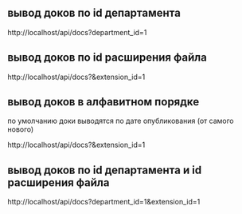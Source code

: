 ## вывод доков по id департамента

http://localhost/api/docs?department_id=1

## вывод доков по id расширения файла

http://localhost/api/docs?&extension_id=1

## вывод доков в алфавитном порядке
по умолчанию доки выводятся по дате опубликования (от самого нового)

http://localhost/api/docs?&extension_id=1

## вывод доков по id департамента и id расширения файла

http://localhost/api/docs?department_id=1&extension_id=1
